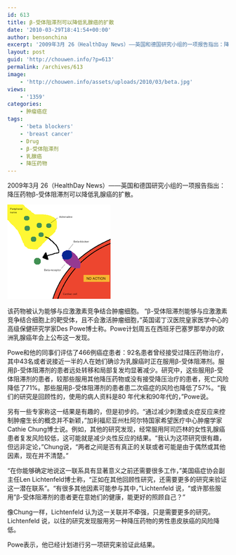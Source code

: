 ```yaml
---
id: 613
title: β-受体阻滞剂可以降低乳腺癌的扩散
date: '2010-03-29T18:41:54+00:00'
author: bensonchina
excerpt: '2009年3月 26（HealthDay News）——英国和德国研究小组的一项报告指出：降压药物β-受体阻滞剂可以降低乳腺癌的扩散。该药物被认为能够与应激激素竞争结合肿瘤细胞。 “β-受体阻滞剂能够与应激激素竞争结合细胞上的靶受体，且不会激活肿瘤细胞，”英国诺丁汉医院皇家医学中心的高级保健研究学家Des Powe博士称。Powe计划周五在西班牙巴塞罗那举办的欧洲乳腺癌年会上公布这一发现。'
layout: post
guid: 'http://chouwen.info/?p=613'
permalink: /archives/613
image:
    - 'http://chouwen.info/assets/uploads/2010/03/beta.jpg'
views:
    - '1359'
categories:
    - 肿瘤癌症
tags:
    - 'beta blockers'
    - 'breast cancer'
    - Drug
    - β-受体阻滞剂
    - 乳腺癌
    - 降压药物
---
```


2009年3月 26（HealthDay News）——英国和德国研究小组的一项报告指出：降压药物β-受体阻滞剂可以降低乳腺癌的扩散。

![](/assets/uploads/2010/03/下载-1.png)

该药物被认为能够与应激激素竞争结合肿瘤细胞。 “β-受体阻滞剂能够与应激激素竞争结合细胞上的靶受体，且不会激活肿瘤细胞，”英国诺丁汉医院皇家医学中心的高级保健研究学家Des Powe博士称。Powe计划周五在西班牙巴塞罗那举办的欧洲乳腺癌年会上公布这一发现。

Powe和他的同事们评估了466例癌症患者：92名患者曾经接受过降压药物治疗，其中43名或者说接近一半的人在她们确诊为乳腺癌时正在服用β-受体阻滞剂。服用β-受体阻滞剂的患者远处转移和局部复发均显著减少。研究中，这些服用β-受体阻滞剂的患者，较那些服用其他降压药物或没有接受降压治疗的患者，死亡风险降低了71%。那些服用β-受体阻滞剂的患者患二次癌症的风险也降低了57%。“我们的研究是回顾性的，使用的病人资料是80 年代末和90年代的，”Powe说。

另有一些专家称这一结果是有趣的，但是初步的。“通过减少刺激或炎症反应来控制肿瘤生长的概念并不新颖，”加利福尼亚州杜阿尔特国家希望医疗中心肿瘤学家Cathie Chung博士说。例如，其他的研究发现，经常服用阿司匹林的女性乳腺癌患者复发风险较低，这可能就是减少炎性反应的结果。“我认为这项研究很有趣，但远非定论，”Chung说，“两者之间是否有真正的关联或者可能是由于偶然或其他因素，现在并不清楚。”

“在你能够确定地说这一联系具有显著意义之前还需要很多工作，”美国癌症协会副主任Len Lichtenfeld博士称，“正如在其他回顾性研究，还需要更多的研究来验证这一潜在联系”。“有很多其他因素可能参与其中，”Lichtenfeld 说，“或许那些服用”β-受体阻滞剂的患者更在意她们的健康，能更好的照顾自己？”

像Chung一样，Lichtenfeld 认为这一关联并不牵强，只是需要更多的研究。Lichtenfeld 说，以往的研究发现服用另一种降压药物的男性患皮肤癌的风险降低。

Powe表示，他已经计划进行另一项研究来验证此结果。